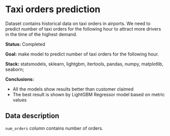 # Taxi orders prediction

Dataset contains historical data on taxi orders in airports. We need to predict number of taxi orders for the following hour to attract more drivers in the time of the highest demand.

**Status:** Completed

**Goal:** make model to predict number of taxi orders for the following hour. 

**Stack:** statsmodels, sklearn, lightgbm, itertools, pandas, numpy, matplotlib, seaborn;

**Conclusions:**

- All the models show results better than customer claimed
- The best result is shown by LightGBM Regressor model based on metric values

## Data description

`num_orders` column contains number of orders.
